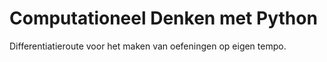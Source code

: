 # Computationeel Denken met Python
Differentiatieroute voor het maken van oefeningen op eigen tempo. 
